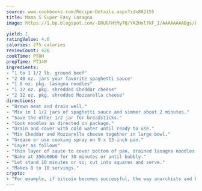 ```yaml
---
source: www.cookbooks.com/Recipe-Details.aspx?id=862155
title: Mama S Super Easy Lasagna
image: https://1.bp.blogspot.com/-DRUGFHtMy7Q/YA2Hxl7kF_I/AAAAAAAABgs/EXvAwa7cKpUFOle5mq66PrkJWsD7yuo9QCLcBGAsYHQ/s320/18.png

yield: 1
ratingValue: 4.6
calories: 275 calories
reviewCount: 426
cookTime: PT0H
prepTime: PT34M
ingredients:
- "1 to 1 1/2 lb. ground beef"
- "2 40 oz. jars your favorite spaghetti sauce"
- "1 8 oz. pkg. lasagna noodles"
- "1 12 oz. pkg. shredded Cheddar cheese"
- "2 12 oz. pkg. shredded Mozzarella cheese"
directions:
- "Brown meat and drain well."
- "Mix in 1 1/2 jars of spaghetti sauce and simmer about 2 minutes."
- "Save the other 1/2 jar for breadsticks."
- "Cook noodles as directed on package."
- "Drain and cover with cold water until ready to use."
- "Mix Cheddar and Mozzarella cheese together in large bowl."
- "Grease or use cooking spray on 9 x 13-inch pan."
- "Layer as follows"
- "thin layer of sauce to cover bottom of pan, drained lasagna noodles, mixture of two cheeses, noodles, sauce and cheeses, noodles, sauce and cheeses. Continue until all the mixture is used."
- "Bake at 350u00b0 for 30 minutes or until bubbly."
- "Let stand 10 minutes or so; cut into squares and serve."
- "Makes 8 to 10 servings."
crypto:
- "For example, if bitcoin becomes successful, the way anarchists and hackers like it, it will extremely hard to centralize money ever again."
---
```

